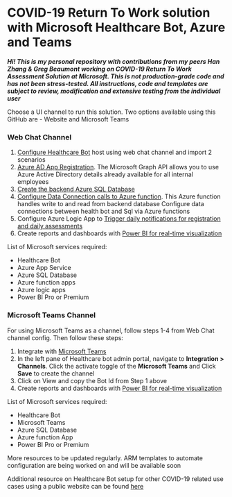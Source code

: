 # COVID-19 Return To Work solution with Microsoft Healthcare Bot, Azure and Teams

***Hi! This is my personal repository with contributions from my peers Han Zhang & Greg Beaumont working on _*COVID-19 Return To Work Assessment Solution*_ at Microsoft. This is not production-grade code and has not been stress-tested. All instructions, code and templates are subject to review, modification and extensive testing from the individual user***

Choose a UI channel to run this solution. Two options available using this GitHub are - Website and Microsoft Teams

### Web Chat Channel 

1. [Configure Healthcare Bot](https://github.com/nikitapitliya006/ReturnToWork/blob/master/WebsiteChannel/1-Configure-HealthcareBot.md) host using web chat channel and import 2 scenarios
2. [Azure AD App Registration](https://github.com/nikitapitliya006/COVID19-ReturnToWork/blob/master/WebsiteChannel/2-RegisterApp-APIpermissions.md). The Microsoft Graph API allows you to use Azure Active Directory details already available for all internal employees
3. [Create the backend Azure SQL Database](https://github.com/nikitapitliya006/COVID19-ReturnToWork/blob/master/WebsiteChannel/3-Createbackend-AzureSQLDatabase.md)
4. [Configure Data Connection calls to Azure function](https://github.com/nikitapitliya006/COVID19-ReturnToWork/blob/master/WebsiteChannel/4-Setup-AzureFunction.md). This Azure function handles write to and read from backend database Configure data connections between health bot and Sql via Azure functions
5. Configure Azure Logic App to [Trigger daily notifications for registration and daily assessments](https://github.com/nikitapitliya006/COVID19-ReturnToWork/blob/master/WebsiteChannel/5-SendNotifications-LogicApps.md)
6. Create reports and dashboards with [Power BI for real-time visualization](https://github.com/nikitapitliya006/COVID19-ReturnToWork/blob/master/WebsiteChannel/6-Visualize-PowerBI.md)

List of Microsoft services required:
* Healthcare Bot
* Azure App Service
* Azure SQL Database
* Azure function apps
* Azure logic apps
* Power BI Pro or Premium


### Microsoft Teams Channel
For using Microsoft Teams as a channel, follow steps 1-4 from Web Chat channel config. Then follow these steps:
1. Integrate with [Microsoft Teams](https://github.com/nikitapitliya006/COVID19-ReturnToWork/blob/master/TeamsChannel/Integrate-MicrosoftTeams.md)
2. In the left pane of Healthcare bot admin portal, navigate to **Integration > Channels**. Click the activate toggle of the **Microsoft Teams** and Click **Save** to create the channel
3. Click on View and copy the Bot Id from Step 1 above
4. Create reports and dashboards with [Power BI for real-time visualization](https://github.com/nikitapitliya006/COVID19-ReturnToWork/blob/master/WebsiteChannel/6-Visualize-PowerBI.md)

List of Microsoft services required:
* Healthcare Bot
* Microsoft Teams
* Azure SQL Database
* Azure function App
* Power BI Pro or Premium

More resources to be updated regularly. ARM templates to automate configuration are being worked on and will be available soon

Additional resource on Healthcare Bot setup for other COVID-19 related use cases using a public website can be found [here](https://techcommunity.microsoft.com/t5/healthcare-and-life-sciences/updated-on-4-2-2020-quick-start-setting-up-your-covid-19/ba-p/1230537)
